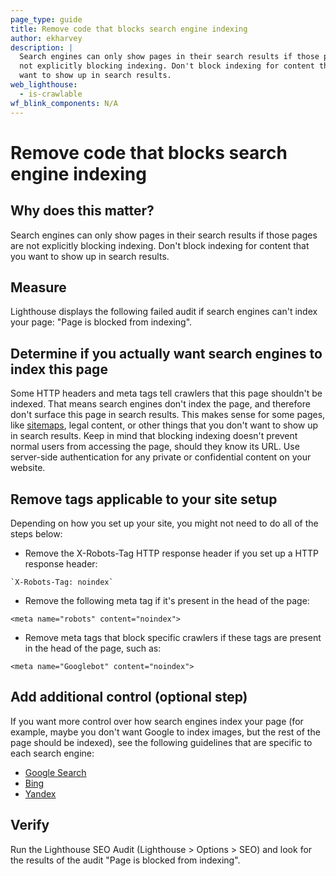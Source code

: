 ```yaml
---
page_type: guide
title: Remove code that blocks search engine indexing
author: ekharvey
description: |
  Search engines can only show pages in their search results if those pages are
  not explicitly blocking indexing. Don't block indexing for content that you
  want to show up in search results.
web_lighthouse:
  - is-crawlable
wf_blink_components: N/A
---
```


# Remove code that blocks search engine indexing

## Why does this matter?

Search engines can only show pages in their search results if those pages are
not explicitly blocking indexing. Don't block indexing for content that you want
to show up in search results.

## Measure

Lighthouse displays the following failed audit if search engines can't index
your page: "Page is blocked from indexing".

## Determine if you actually want search engines to index this page

Some HTTP headers and meta tags tell crawlers that this page shouldn't be
indexed. That means search engines don't index the page, and therefore don't
surface this page in search results. This makes sense for some pages, like
[sitemaps](https://support.google.com/webmasters/answer/156184?hl=en&ref_topic=4581190),
legal content, or other things that you don't want to show up in search results.
Keep in mind that blocking indexing doesn't prevent normal users from accessing
the page, should they know its URL. Use server-side authentication for any
private or confidential content on your website.

## Remove tags applicable to your site setup

Depending on how you set up your site, you might not need to do all of the steps
below:

- Remove the X-Robots-Tag HTTP response header if you set up a HTTP
    response header:

```
`X-Robots-Tag: noindex`
```

- Remove the following meta tag if it's present in the head of the page:

```
<meta name="robots" content="noindex">
```

- Remove meta tags that block specific crawlers if these tags are present in the
  head of the page, such as:

```
<meta name="Googlebot" content="noindex">
```

## Add additional control (optional step)

If you want more control over how search engines index your page (for example,
maybe you don't want Google to index images, but the rest of the page should be
indexed), see the following guidelines that are specific to each search
engine:

+  [Google Search](https://developers.google.com/search/reference/robots_meta_tag)
+  [Bing](https://www.bing.com/webmaster/help/which-robots-metatags-does-bing-support-5198d240)
+  [Yandex](https://yandex.com/support/webmaster/controlling-robot/html.html)

## Verify

Run the Lighthouse SEO Audit (Lighthouse > Options > SEO) and look for the
results of the audit "Page is blocked from indexing".
